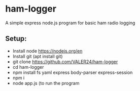 # ham-logger
A simple express node.js program for basic ham radio logging

## Setup:

 - Install node https://nodejs.org/en
 - Install git (apt install git)
 - git clone https://github.com/VALER24/ham-logger
 - cd ham-logger
 - npm install fs yaml express body-parser express-session
 - npm i
 - node app.js (to run the program
